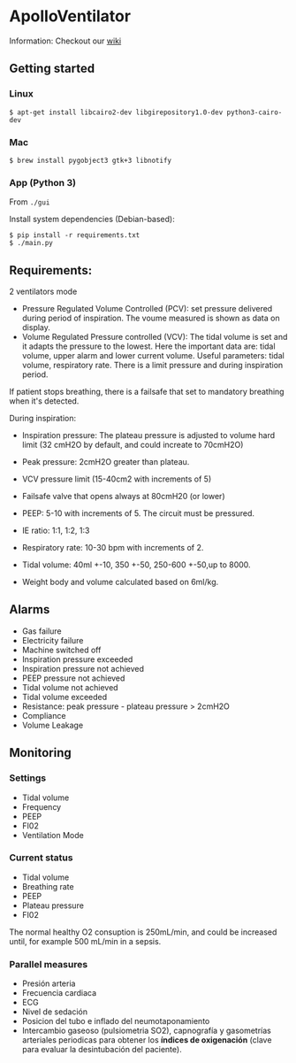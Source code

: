 # ApolloVentilator

Information: Checkout our [wiki](https://github.com/makespacemadrid/ApolloVentilator/wiki)

## Getting started

### Linux

```
$ apt-get install libcairo2-dev libgirepository1.0-dev python3-cairo-dev
```

### Mac

```
$ brew install pygobject3 gtk+3 libnotify
```

### App (Python 3)

From ```./gui```

Install system dependencies (Debian-based):

```
$ pip install -r requirements.txt
$ ./main.py
```

## Requirements:
2 ventilators mode
* Pressure Regulated Volume Controlled (PCV): set pressure delivered during period of inspiration. The voume measured is shown as data on display. 
* Volume Regulated Pressure controlled (VCV): The tidal volume is set and it adapts the pressure to the lowest. Here the important data are: tidal volume, upper alarm and lower current volume. Useful parameters: tidal volume, respiratory rate. There is a limit pressure and during inspiration period.

If patient stops breathing, there is a failsafe that set to mandatory breathing when it's detected.

During inspiration:

* Inspiration pressure: The plateau pressure is adjusted to volume hard limit (32 cmH2O by default, and could increate to 70cmH2O)
* Peak pressure: 2cmH2O greater than plateau.
* VCV pressure limit (15-40cm2 with increments of 5)
* Failsafe valve that opens always at 80cmH20 (or lower)

* PEEP: 5-10 with increments of 5. The circuit must be pressured.
* IE ratio: 1:1, 1:2, 1:3
* Respiratory rate: 10-30 bpm with increments of 2.
* Tidal volume: 40ml +-10, 350 +-50, 250-600 +-50,up to 8000. 
* Weight body and volume calculated based on 6ml/kg.


## Alarms

* Gas failure
* Electricity failure
* Machine switched off
* Inspiration pressure exceeded
* Inspiration pressure not achieved
* PEEP pressure not achieved
* Tidal volume not achieved
* Tidal volume exceeded
* Resistance: peak pressure - plateau pressure > 2cmH2O
* Compliance
* Volume Leakage

## Monitoring
### Settings
* Tidal volume
* Frequency
* PEEP
* FI02
* Ventilation Mode

### Current status
* Tidal volume
* Breathing rate
* PEEP
* Plateau pressure
* FI02

The normal healthy O2 consuption is 250mL/min, and could be increased until, for example 500 mL/min in a sepsis.

### Parallel measures 

* Presión arteria
* Frecuencia cardiaca
* ECG
* Nivel de sedación
* Posicion del tubo e inflado del neumotaponamiento
* Intercambio gaseoso (pulsiometria SO2), capnografía y gasometrías arteriales periodicas para obtener los **índices de oxigenación** (clave para evaluar la desintubación del paciente).
